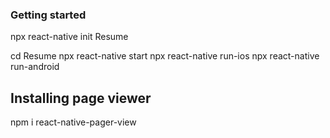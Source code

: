 ### Getting started 
npx react-native init Resume

cd Resume
npx react-native start
npx react-native run-ios
npx react-native run-android


## Installing page viewer
npm i react-native-pager-view